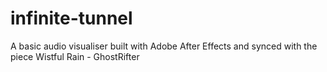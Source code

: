 # infinite-tunnel
A basic audio visualiser built with Adobe After Effects and synced with the piece Wistful Rain - GhostRifter
